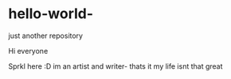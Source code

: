 # hello-world-
just another repository

Hi everyone

Sprkl here :D 
im an artist and writer- thats it 
my life isnt that great
